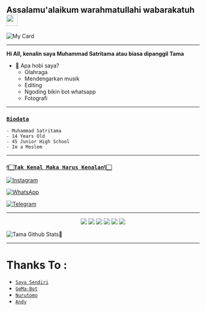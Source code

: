 ## Assalamu'alaikum warahmatullahi wabarakatuh <img src="https://github.com/TheDudeThatCode/TheDudeThatCode/blob/master/Assets/Hi.gif" width="29px"> 

![My Card ](https://cardivo.vercel.app/api?name=Muhammad%20Satritama%20&description="Berbahagialah%20dengan%20apa%20yang%20telah%20kamu%20miliki%20saat%20ini%20sambil%20mengusahakan%20apa%20yang%20kamu%20inginkan.%20Ingatlah,%20hidup%20bahagia%20dan%20sukses%20itu%20dimulai%20dengan%20Allah%20dan%20berakhir%20untuk%20Allah."&image=https://b.top4top.io/p_230453dks0.png&backgroundColor=%23ecf0f1&instagram=@_2.7_06%20&github=muhammdsatritama&whatsapp=+6282211224927&pattern=leaf&colorPattern=%23eaeaea)

---

**Hi All, kenalin saya Muhammad Satritama atau biasa dipanggil Tama**


- 🌱 Apa hobi saya?
  - Olahraga
  - Mendengarkan musik
  - Editing 
  - Ngoding bikin bot whatsapp 
  - Fotografi

---

### [`Biodata`](https://wa.me/6282211224927?text=assalamu'alaikum+bang) 

```
- Muhammad Satritama 
- 14 Years Old 
- 45 Junior High School 
- Im a Moslem 
```

---

### [`👇🏻Tak Kenal Maka Harus Kenalan👇🏻`](https://msha.ke/incbot_official)

 [![Instagram](https://img.shields.io/badge/Instagram-ff63f0?style=for-the-badge&logo=instagram&logoColor=white)](https://instagram.com/_2.7_06)

 [![WhatsApp](https://img.shields.io/badge/WhatsApp-25D366?style=for-the-badge&logo=whatsapp&logoColor=white)](https://wa.me/6282211224927)

 [![Telegram](https://img.shields.io/badge/Telegram-009bff?style=for-the-badge&logo=telegram&logoColor=white)](https://t.me/dalgonarebus)
 
 ---
 
<p align="center">
  <img src="https://img.shields.io/badge/-JavaScript-black?style=flat-square&logo=javascript" />
  <img src="https://img.shields.io/badge/-Node.js-black?style=flat-square&logo=Node.js" />
  <img src="https://img.shields.io/badge/-HTML5-black?style=flat-square&logo=html5&logoColor=e34f26" />
  <img src="https://img.shields.io/badge/-CSS3-black?style=flat-square&logo=css3&logoColor=1572b6" />
  <img src="https://img.shields.io/badge/-Git-black?style=flat-square&logo=git" />
  <img src="https://img.shields.io/badge/-GitHub-black?style=flat-square&logo=github" /> <br>

  
![Tama Github Stats🚀](https://github-readme-stats.vercel.app/api?username=muhammdsatritama&show_icons=true&theme=tokyonight)
  
  ---
  
  # Thanks To :
  
* [`Saya Sendiri`](https://github.com/andyjavadams)
* [`GeMa-Bot`](https://github.com/Pojan16)
* [`Nurutomo`](https://github.com/Nurutomo)
* [`Andy`](https://github.com/andyjavadams)
  
<!---
muhammdsatritama/muhammdsatritama is a ✨ special ✨ repository because its `README.md` (this file) appears on your GitHub profile.
You can click the Preview link to take a look at your changes.
--->
